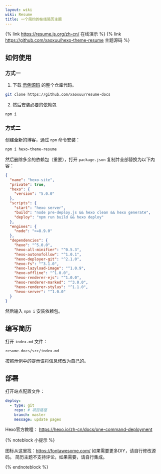 ```yaml
---
layout: wiki
wiki: Resume
title: 一个简约的在线简历主题
---
```


{% link https://resume.js.org/zh-cn/ 在线演示 %}
{% link https://github.com/xaoxuu/hexo-theme-resume 主题源码 %}

<!-- more -->

## 如何使用

### 方式一

1. 下载 [示例源码](https://github.com/xaoxuu/resume-docs) 的整个仓库代码。
```sh
git clone https://github.com/xaoxuu/resume-docs
```

2. 然后安装必要的依赖包
```sh
npm i
```


### 方式二

创建全新的博客，通过 `npm` 命令安装：

```bash
npm i hexo-theme-resume
```

然后删除多余的依赖包（重要），打开 `package.json` 复制并全部替换为以下内容：

```json
{
  "name": "hexo-site",
  "private": true,
  "hexo": {
    "version": "5.0.0"
  },
  "scripts": {
    "start": "hexo server",
    "build": "node pre-deploy.js && hexo clean && hexo generate",
    "deploy": "npm run build && hexo deploy"
  },
  "engines": {
    "node": ">=8.9.0"
  },
  "dependencies": {
    "hexo": "^5.0.0",
    "hexo-all-minifier": "^0.5.3",
    "hexo-autonofollow": "^1.0.1",
    "hexo-deployer-git": "^2.1.0",
    "hexo-fs": "^3.1.0",
    "hexo-lazyload-image": "^1.0.9",
    "hexo-offline": "^1.0.0",
    "hexo-renderer-ejs": "^1.0.0",
    "hexo-renderer-marked": "^3.0.0",
    "hexo-renderer-stylus": "^1.1.0",
    "hexo-server": "^1.0.0"
  }
}
```

然后输入 `npm i` 安装依赖包。


## 编写简历

打开 `index.md` 文件：
```
resume-docs/src/index.md
```

按照示例中的提示语将信息修改为自己的。

## 部署

打开站点配置文件：
```yaml resume-docs/_config.yaml
deploy:
  - type: git
    repo: # 项目路径
    branch: master
    message: update pages
```

Hexo官方教程： https://hexo.io/zh-cn/docs/one-command-deployment

{% noteblock 小提示 %}

图标从这里找：https://fontawesome.com/
如果需要更多DIY，请自行修改源码。
简历主题不支持评论，如果需要，请自行集成。

{% endnoteblock %}

